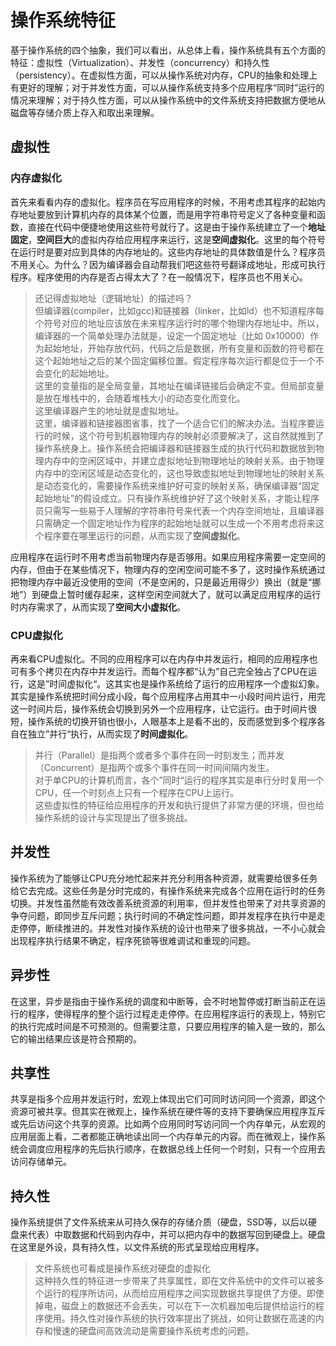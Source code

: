 # 操作系统特征

基于操作系统的四个抽象，我们可以看出，从总体上看，操作系统具有五个方面的特征：虚拟性（Virtualization）、并发性（concurrency）和持久性（persistency）。在虚拟性方面，可以从操作系统对内存，CPU的抽象和处理上有更好的理解；对于并发性方面，可以从操作系统支持多个应用程序“同时”运行的情况来理解；对于持久性方面，可以从操作系统中的文件系统支持把数据方便地从磁盘等存储介质上存入和取出来理解。

## 虚拟性

### 内存虚拟化

首先来看看内存的虚拟化。程序员在写应用程序的时候，不用考虑其程序的起始内存地址要放到计算机内存的具体某个位置，而是用字符串符号定义了各种变量和函数，直接在代码中便捷地使用这些符号就行了。这是由于操作系统建立了一个**地址固定**，**空间巨大**的虚拟内存给应用程序来运行，这是**空间虚拟化**。这里的每个符号在运行时是要对应到具体的内存地址的。这些内存地址的具体数值是什么？程序员不用关心。为什么？因为编译器会自动帮我们吧这些符号翻译成地址，形成可执行程序。程序使用的内存是否占得太大了？在一般情况下，程序员也不用关心。

> 还记得虚拟地址（逻辑地址）的描述吗？  
> 但编译器\(compiler，比如gcc\)和链接器（linker，比如ld）也不知道程序每个符号对应的地址应该放在未来程序运行时的哪个物理内存地址中。所以，编译器的一个简单处理办法就是，设定一个固定地址（比如 0x10000）作为起始地址，开始存放代码，代码之后是数据，所有变量和函数的符号都在这个起始地址之后的某个固定偏移位置。假定程序每次运行都是位于一个不会变化的起始地址。  
> 这里的变量指的是全局变量，其地址在编译链接后会确定不变。但局部变量是放在堆栈中的，会随着堆栈大小的动态变化而变化。  
> 这里编译器产生的地址就是虚拟地址。  
> 这里，编译器和链接器图省事，找了一个适合它们的解决办法。当程序要运行的时候，这个符号到机器物理内存的映射必须要解决了，这自然就推到了操作系统身上。操作系统会把编译器和链接器生成的执行代码和数据放到物理内存中的空闲区域中，并建立虚拟地址到物理地址的映射关系。由于物理内存中的空闲区域是动态变化的，这也导致虚拟地址到物理地址的映射关系是动态变化的，需要操作系统来维护好可变的映射关系，确保编译器“固定起始地址”的假设成立。只有操作系统维护好了这个映射关系，才能让程序员只需写一些易于人理解的字符串符号来代表一个内存空间地址，且编译器只需确定一个固定地址作为程序的起始地址就可以生成一个不用考虑将来这个程序要在哪里运行的问题，从而实现了**空间虚拟化**。

应用程序在运行时不用考虑当前物理内存是否够用。如果应用程序需要一定空间的内存，但由于在某些情况下，物理内存的空闲空间可能不多了，这时操作系统通过把物理内存中最近没使用的空间（不是空闲的，只是最近用得少）换出（就是“挪地”）到硬盘上暂时缓存起来，这样空闲空间就大了，就可以满足应用程序的运行时内存需求了，从而实现了**空间大小虚拟化**。

### CPU虚拟化

再来看CPU虚拟化。不同的应用程序可以在内存中并发运行，相同的应用程序也可有多个拷贝在内存中并发运行。而每个程序都“认为”自己完全独占了CPU在运行，这是”时间虚拟化“。这其实也是操作系统给了运行的应用程序一个虚拟幻象。其实是操作系统把时间分成小段，每个应用程序占用其中一小段时间片运行，用完这一时间片后，操作系统会切换到另外一个应用程序，让它运行。由于时间片很短，操作系统的切换开销也很小，人眼基本上是看不出的，反而感觉到多个程序各自在独立”并行“执行，从而实现了**时间虚拟化**。

> 并行（Parallel）是指两个或者多个事件在同一时刻发生；而并发（Concurrent）是指两个或多个事件在同一时间间隔内发生。  
> 对于单CPU的计算机而言，各个”同时“运行的程序其实是串行分时复用一个CPU，任一个时刻点上只有一个程序在CPU上运行。  
>     这些虚拟性的特征给应用程序的开发和执行提供了非常方便的环境，但也给操作系统的设计与实现提出了很多挑战。

## 并发性

操作系统为了能够让CPU充分地忙起来并充分利用各种资源，就需要给很多任务给它去完成。这些任务是分时完成的，有操作系统来完成各个应用在运行时的任务切换。并发性虽然能有效改善系统资源的利用率，但并发性也带来了对共享资源的争夺问题，即同步互斥问题；执行时间的不确定性问题，即并发程序在执行中是走走停停，断续推进的。并发性对操作系统的设计也带来了很多挑战，一不小心就会出现程序执行结果不确定，程序死锁等很难调试和重现的问题。

## 异步性

在这里，异步是指由于操作系统的调度和中断等，会不时地暂停或打断当前正在运行的程序，使得程序的整个运行过程走走停停。在应用程序运行的表现上，特别它的执行完成时间是不可预测的。但需要注意，只要应用程序的输入是一致的，那么它的输出结果应该是符合预期的。

## 共享性

共享是指多个应用并发运行时，宏观上体现出它们可同时访问同一个资源，即这个资源可被共享。但其实在微观上，操作系统在硬件等的支持下要确保应用程序互斥或先后访问这个共享的资源。比如两个应用同时写访问同一个内存单元，从宏观的应用层面上看，二者都能正确地读出同一个内存单元的内容。而在微观上，操作系统会调度应用程序的先后执行顺序，在数据总线上任何一个时刻，只有一个应用去访问存储单元。

## 持久性

操作系统提供了文件系统来从可持久保存的存储介质（硬盘，SSD等，以后以硬盘来代表）中取数据和代码到内存中，并可以把内存中的数据写回到硬盘上。硬盘在这里是外设，具有持久性，以文件系统的形式呈现给应用程序。

> 文件系统也可看成是操作系统对硬盘的虚拟化  
> 这种持久性的特征进一步带来了共享属性，即在文件系统中的文件可以被多个运行的程序所访问，从而给应用程序之间实现数据共享提供了方便。即使掉电，磁盘上的数据还不会丢失，可以在下一次机器加电后提供给运行的程序使用。持久性对操作系统的执行效率提出了挑战，如何让数据在高速的内存和慢速的硬盘间高效流动是需要操作系统考虑的问题。




